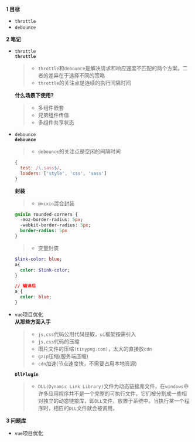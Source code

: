 
**1 目标**
* `throttle`
* `debounce`

**2 笔记**
* `throttle`  
  **`throttle`**  
    > * `throttle`和`debounce`是解决请求和响应速度不匹配的两个方案。二者的差异在于选择不同的策略  
    > * `throttle`的关注点是连续的执行间隔时间  

  **什么场景下使用?**  
    > * 多组件嵌套  
    > * 兄弟组件传值  
    > * 多组件共享状态  

* `debounce`  
  **`debounce`**
    > * `debounce`的关注点是空闲的间隔时间  

    ```javascript
    {
      test: /\.sass$/,
      loaders: ['style', 'css', 'sass']
    }
    ```

  **封装**
    > * `@mixin`混合封装  
    ```sass
    @mixin rounded-corners {
      -moz-border-radius: 5px;
      -webkit-border-radius: 5px;
      border-radius: 5px
    }
    ```

    > * 变量封装 

    ```sass
    $link-color: blue;
    a{
      color: $link-color;
    }
    ```
    ```css
    // 编译后
    a {
      color: blue;
    }
    ```

* `vue`项目优化  
  **从那些方面入手**
    > * `js,css`代码公用代码提取，`ui`框架按需引入  
    > * `js,css`代码的压缩  
    > * 图片文件的压缩`(tinypng.com)`，太大的直接放`cdn`  
    > * `gzip`压缩(服务端压缩)  
    > * `cdn`加速(节点速度快，不需要占用本地资源)  

  **`DllPlugin`**
    > * `DLL(Dynamic Link Library)`文件为动态链接库文件，在`windows`中许多应用程序并不是一个完整的可执行文件，它们被分割成一些相对独立的动态链接库，即`DLL`文件，放置于系统中。当执行某一个程序时，相应的`DLL`文件就会被调用。  

**3 问题库**  
* `vue`项目优化  